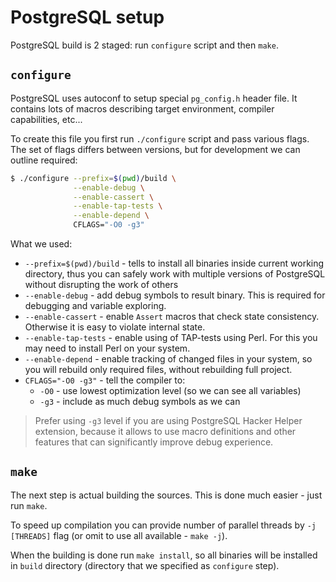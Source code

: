 # PostgreSQL setup

PostgreSQL build is 2 staged: run `configure` script and then `make`.

## `configure`

PostgreSQL uses autoconf to setup special `pg_config.h` header file. It contains lots of macros describing target environment, compiler capabilities, etc...

To create this file you first run `./configure` script and pass various flags.
The set of flags differs between versions, but for development we can outline required:

```bash
$ ./configure --prefix=$(pwd)/build \
              --enable-debug \
              --enable-cassert \
              --enable-tap-tests \
              --enable-depend \
              CFLAGS="-O0 -g3"
```

What we used:

- `--prefix=$(pwd)/build` - tells to install all binaries inside current working directory, thus you can safely work with multiple versions of PostgreSQL without disrupting the work of others
- `--enable-debug` - add debug symbols to result binary. This is required for debugging and variable exploring.
- `--enable-cassert` - enable `Assert` macros that check state consistency. Otherwise it is easy to violate internal state.
- `--enable-tap-tests` - enable using of TAP-tests using Perl. For this you may need to install Perl on your system.
- `--enable-depend` - enable tracking of changed files in your system, so you will rebuild only required files, without rebuilding full project.
- `CFLAGS="-O0 -g3"` - tell the compiler to:
    - `-O0` - use lowest optimization level (so we can see all variables)
    - `-g3` - include as much debug symbols as we can

> Prefer using `-g3` level if you are using PostgreSQL Hacker Helper extension, because it allows to use macro definitions and other features that can significantly improve debug experience.

## `make`

The next step is actual building the sources. This is done much easier - just run `make`.

To speed up compilation you can provide number of parallel threads by `-j [THREADS]` flag (or omit to use all available - `make -j`).

When the building is done run `make install`, so all binaries will be installed in `build` directory (directory that we specified as `configure` step).
